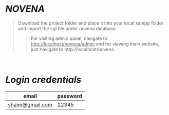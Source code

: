 # ***NOVENA***  


> Download the project folder and place it into your local xampp folder and import the sql file under novena database
>> For visiting admin panel, navigate to <u>http://localhost/novena/admin</u> and for viewing main website, just navigate to http://localhost/novena  

<br> 

#  ***Login credentials*** 

| email      | password |
| ----------- | ----------- |
| shaim@gmail.com      | 12345       |